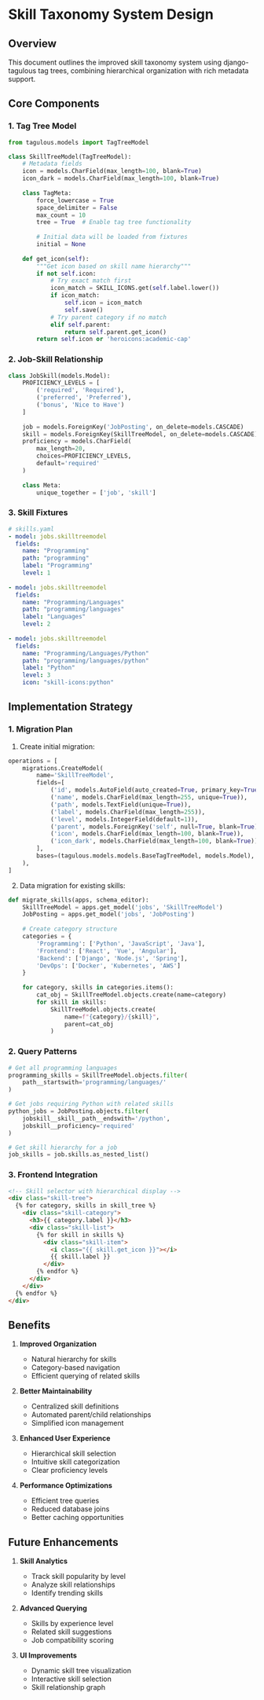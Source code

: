 # Skill Taxonomy System Design

## Overview

This document outlines the improved skill taxonomy system using django-tagulous tag trees, combining hierarchical organization with rich metadata support.

## Core Components

### 1. Tag Tree Model

```python
from tagulous.models import TagTreeModel

class SkillTreeModel(TagTreeModel):
    # Metadata fields
    icon = models.CharField(max_length=100, blank=True)
    icon_dark = models.CharField(max_length=100, blank=True)
    
    class TagMeta:
        force_lowercase = True
        space_delimiter = False
        max_count = 10
        tree = True  # Enable tag tree functionality
        
        # Initial data will be loaded from fixtures
        initial = None
        
    def get_icon(self):
        """Get icon based on skill name hierarchy"""
        if not self.icon:
            # Try exact match first
            icon_match = SKILL_ICONS.get(self.label.lower())
            if icon_match:
                self.icon = icon_match
                self.save()
            # Try parent category if no match
            elif self.parent:
                return self.parent.get_icon()
        return self.icon or 'heroicons:academic-cap'
```

### 2. Job-Skill Relationship

```python
class JobSkill(models.Model):
    PROFICIENCY_LEVELS = [
        ('required', 'Required'),
        ('preferred', 'Preferred'),
        ('bonus', 'Nice to Have')
    ]
    
    job = models.ForeignKey('JobPosting', on_delete=models.CASCADE)
    skill = models.ForeignKey(SkillTreeModel, on_delete=models.CASCADE)
    proficiency = models.CharField(
        max_length=20,
        choices=PROFICIENCY_LEVELS,
        default='required'
    )
    
    class Meta:
        unique_together = ['job', 'skill']
```

### 3. Skill Fixtures

```yaml
# skills.yaml
- model: jobs.skilltreemodel
  fields:
    name: "Programming"
    path: "programming"
    label: "Programming"
    level: 1
    
- model: jobs.skilltreemodel
  fields:
    name: "Programming/Languages"
    path: "programming/languages"
    label: "Languages"
    level: 2
    
- model: jobs.skilltreemodel
  fields:
    name: "Programming/Languages/Python"
    path: "programming/languages/python"
    label: "Python"
    level: 3
    icon: "skill-icons:python"
```

## Implementation Strategy

### 1. Migration Plan

1. Create initial migration:
```python
operations = [
    migrations.CreateModel(
        name='SkillTreeModel',
        fields=[
            ('id', models.AutoField(auto_created=True, primary_key=True)),
            ('name', models.CharField(max_length=255, unique=True)),
            ('path', models.TextField(unique=True)),
            ('label', models.CharField(max_length=255)),
            ('level', models.IntegerField(default=1)),
            ('parent', models.ForeignKey('self', null=True, blank=True)),
            ('icon', models.CharField(max_length=100, blank=True)),
            ('icon_dark', models.CharField(max_length=100, blank=True)),
        ],
        bases=(tagulous.models.models.BaseTagTreeModel, models.Model),
    ),
]
```

2. Data migration for existing skills:
```python
def migrate_skills(apps, schema_editor):
    SkillTreeModel = apps.get_model('jobs', 'SkillTreeModel')
    JobPosting = apps.get_model('jobs', 'JobPosting')
    
    # Create category structure
    categories = {
        'Programming': ['Python', 'JavaScript', 'Java'],
        'Frontend': ['React', 'Vue', 'Angular'],
        'Backend': ['Django', 'Node.js', 'Spring'],
        'DevOps': ['Docker', 'Kubernetes', 'AWS']
    }
    
    for category, skills in categories.items():
        cat_obj = SkillTreeModel.objects.create(name=category)
        for skill in skills:
            SkillTreeModel.objects.create(
                name=f"{category}/{skill}",
                parent=cat_obj
            )
```

### 2. Query Patterns

```python
# Get all programming languages
programming_skills = SkillTreeModel.objects.filter(
    path__startswith='programming/languages/'
)

# Get jobs requiring Python with related skills
python_jobs = JobPosting.objects.filter(
    jobskill__skill__path__endswith='/python',
    jobskill__proficiency='required'
)

# Get skill hierarchy for a job
job_skills = job.skills.as_nested_list()
```

### 3. Frontend Integration

```html
<!-- Skill selector with hierarchical display -->
<div class="skill-tree">
  {% for category, skills in skill_tree %}
    <div class="skill-category">
      <h3>{{ category.label }}</h3>
      <div class="skill-list">
        {% for skill in skills %}
          <div class="skill-item">
            <i class="{{ skill.get_icon }}"></i>
            {{ skill.label }}
          </div>
        {% endfor %}
      </div>
    </div>
  {% endfor %}
</div>
```

## Benefits

1. **Improved Organization**
   - Natural hierarchy for skills
   - Category-based navigation
   - Efficient querying of related skills

2. **Better Maintainability**
   - Centralized skill definitions
   - Automated parent/child relationships
   - Simplified icon management

3. **Enhanced User Experience**
   - Hierarchical skill selection
   - Intuitive skill categorization
   - Clear proficiency levels

4. **Performance Optimizations**
   - Efficient tree queries
   - Reduced database joins
   - Better caching opportunities

## Future Enhancements

1. **Skill Analytics**
   - Track skill popularity by level
   - Analyze skill relationships
   - Identify trending skills

2. **Advanced Querying**
   - Skills by experience level
   - Related skill suggestions
   - Job compatibility scoring

3. **UI Improvements**
   - Dynamic skill tree visualization
   - Interactive skill selection
   - Skill relationship graph